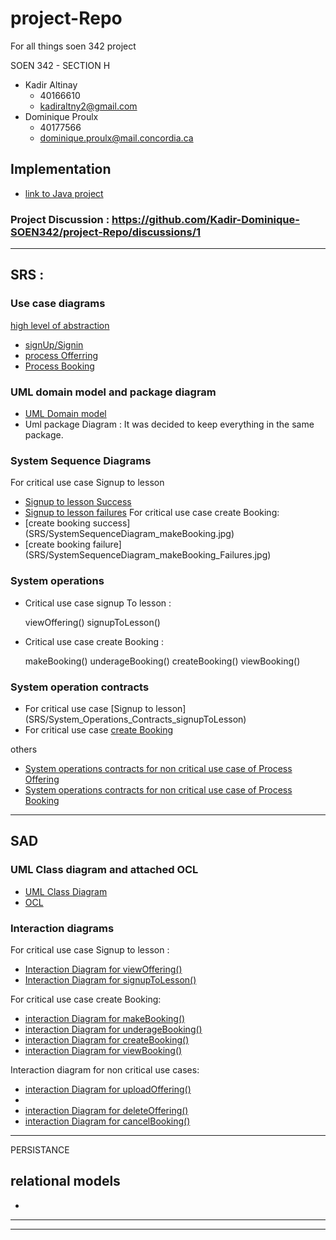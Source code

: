 # project-Repo

For all things soen 342 project

SOEN 342 - SECTION H

- Kadir Altinay
  - 40166610
  - kadiraltny2@gmail.com
- Dominique Proulx
  - 40177566
  - dominique.proulx@mail.concordia.ca

## Implementation
- [link to Java project](lessonator2000)

### Project Discussion : https://github.com/Kadir-Dominique-SOEN342/project-Repo/discussions/1
---
## SRS : 

### Use case diagrams 
[high level of abstraction](SRS/UseCase_v4.jpg)
- [signUp/Signin](SRS/UseCase_Diagram_SignUpSignIn_v1.jpg)
- [process Offerring](SRS/UseCase_Diagram_ProcessOfferings_v1.jpg)
- [Process Booking](SRS/UseCase_Diagram_ProcessBookings_v1.jpg)



### UML domain model and package diagram
-  [UML Domain model](SRS/UmlDomainModel_v11.jpg)
-   Uml package Diagram : It was decided to keep everything in the same package.

### System Sequence Diagrams 
For critical use case Signup to lesson
  - [Signup to lesson Success](SRS/SystemSequenceDiagram_SignupToLesson.jpg)
  - [Signup to lesson failures](SRS/SystemSequenceDiagram_SignupToLesson_Failures.jpg)
 For critical use case create Booking:
  - [create booking success] (SRS/SystemSequenceDiagram_makeBooking.jpg)
  - [create booking failure] (SRS/SystemSequenceDiagram_makeBooking_Failures.jpg) 



### System operations

- Critical use case signup To lesson :

    viewOffering()
    signupToLesson()

- Critical use case create Booking :

    makeBooking()
    underageBooking()
    createBooking()
    viewBooking()


### System operation contracts 
- For critical use case [Signup to lesson] (SRS/System_Operations_Contracts_signupToLesson)
- For critical use case [create Booking](SRS/System_Operations_Contracts_makeBooking)

others 
- [System operations contracts for non critical use case of Process Offering](SRS/SystemOperation_Contracts_ProcessOfferings_NonCritical)
- [System operations contracts for non critical use case of Process Booking](SRS/SystemOperation_Contracts_processBooking_NonCritital)
---
## SAD 
### UML Class diagram and attached OCL
- [UML Class Diagram](SAD/UmlClassDiagram_v12.jpg)
- [OCL]()

### Interaction diagrams
For critical use case Signup to lesson : 
- [Interaction Diagram for viewOffering()](SAD/InteractionDiagram_viewOffering_v5.jpg)
- [Interaction Diagram for signupToLesson()](SAD/InteractionDiagram_signupToLesson_v4.jpg)

For critical use case create Booking:
- [interaction Diagram for makeBooking()](SAD/InteractionDiagram_makeBooking_v5.jpg)
-  [interaction Diagram for underageBooking()](SAD/InteractionDiagram_underageBooking_v1.jpg)
-  [interaction Diagram for createBooking()](SAD/InteractionDiagram_createBooking.jpg)
- [interaction Diagram for viewBooking()](SAD/InteractionDiagram_ViewBooking_v2.jpg)

Interaction diagram for non critical use cases: 
- [interaction Diagram for uploadOffering()](SAD/InteractionDiagram_UploadOffering_v4.jpg)
- 
- [interaction Diagram for deleteOffering()](SAD/InteractionDiagram_deleteOffering_v2.jpg)
- [interaction Diagram for cancelBooking()](SAD/InteractionDiagram_CancelBooking_v2.jpg)

--- 
PERSISTANCE
 ## relational models
 -
----



---




